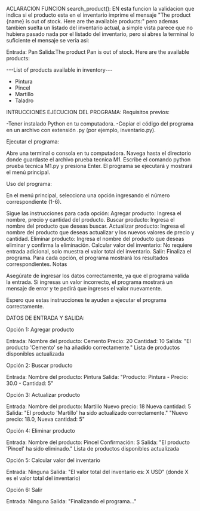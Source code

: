 ACLARACION FUNCION search_product(): EN esta funcion la validacion que indica si el producto esta en el inventario imprime el mensaje "The product {name} is out of stock. Here are the available products:"
pero ademas tambien suelta un listado del inventario actual, a simple vista parece que no hubiera pasado nada por el listado del inventario, pero si abres la terminal lo suficiente el mensaje se veria asi:

Entrada: Pan
Salida:The product Pan is out of stock. Here are the available products:

---List of products available in inventory---
- Pintura
- Pincel
- Martillo
- Taladro



INTRUCCIONES EJECUCION DEL PROGRAMA: 
Requisitos previos:

-Tener instalado Python en tu computadora.
-Copiar el código del programa en un archivo con extensión .py (por ejemplo, inventario.py).

Ejecutar el programa:

Abre una terminal o consola en tu computadora.
Navega hasta el directorio donde guardaste el archivo prueba tecnica M1.
Escribe el comando python prueba tecnica M1.py y presiona Enter.
El programa se ejecutará y mostrará el menú principal.

Uso del programa:

En el menú principal, selecciona una opción ingresando el número correspondiente (1-6).

Sigue las instrucciones para cada opción:
Agregar producto: Ingresa el nombre, precio y cantidad del producto.
Buscar producto: Ingresa el nombre del producto que deseas buscar.
Actualizar producto: Ingresa el nombre del producto que deseas actualizar y los nuevos valores de precio y cantidad.
Eliminar producto: Ingresa el nombre del producto que deseas eliminar y confirma la eliminación.
Calcular valor del inventario: No requiere entrada adicional, solo muestra el valor total del inventario.
Salir: Finaliza el programa.
Para cada opción, el programa mostrará los resultados correspondientes.
Notas

Asegúrate de ingresar los datos correctamente, ya que el programa valida la entrada.
Si ingresas un valor incorrecto, el programa mostrará un mensaje de error y te pedirá que ingreses el valor nuevamente.

Espero que estas instrucciones te ayuden a ejecutar el programa correctamente.



DATOS DE ENTRADA Y SALIDA:

Opción 1: Agregar producto

Entrada:
Nombre del producto: Cemento
Precio: 20
Cantidad: 10
Salida:
"El producto 'Cemento' se ha añadido correctamente."
Lista de productos disponibles actualizada

Opción 2: Buscar producto

Entrada:
Nombre del producto: Pintura
Salida:
"Producto: Pintura - Precio: 30.0 - Cantidad: 5"

Opción 3: Actualizar producto

Entrada:
Nombre del producto: Martillo
Nuevo precio: 18
Nueva cantidad: 5
Salida:
"El producto 'Martillo' ha sido actualizado correctamente."
"Nuevo precio: 18.0, Nueva cantidad: 5"

Opción 4: Eliminar producto

Entrada:
Nombre del producto: Pincel
Confirmación: S
Salida:
"El producto 'Pincel' ha sido eliminado."
Lista de productos disponibles actualizada

Opción 5: Calcular valor del inventario

Entrada: Ninguna
Salida:
"El valor total del inventario es: X USD" (donde X es el valor total del inventario)

Opción 6: Salir

Entrada: Ninguna
Salida:
"Finalizando el programa..."
